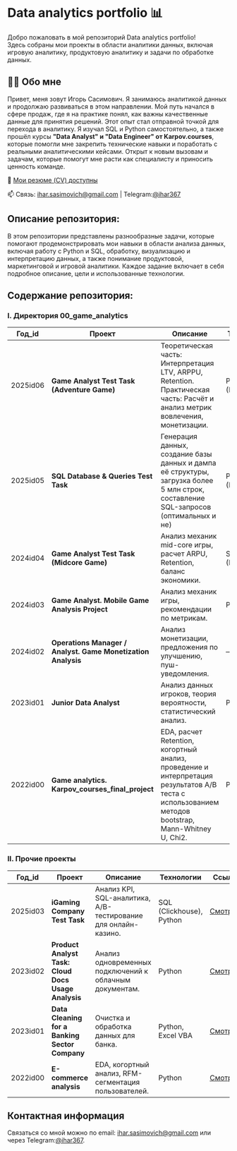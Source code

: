 # Data analytics portfolio 📊

Добро пожаловать в мой репозиторий Data analytics portfolio!       
Здесь собраны мои проекты в области аналитики данных, включая игровую аналитику, продуктовую аналитику и задачи по обработке данных.


## 👨‍💻 Обо мне

Привет, меня зовут Игорь Сасимович. Я занимаюсь аналитикой данных и продолжаю развиваться в этом направлении.
Мой путь начался в сфере продаж, где я на практике понял, как важны качественные данные для принятия решений. Этот опыт стал отправной точкой для перехода в аналитику.
Я изучал SQL и Python самостоятельно, а также прошёл курсы **"Data Analyst" и "Data Engineer" от Karpov.courses**, которые помогли мне закрепить технические навыки и поработать с реальными аналитическими кейсами.
Открыт к новым вызовам и задачам, которые помогут мне расти как специалисту и приносить ценность команде.

📄 [Мои резюме (CV) доступны](https://drive.google.com/drive/folders/1Qs_wuJN6k6glH2xVSqN3xVwiF79qONHL?usp=drive_link)  

📫 Связь: [ihar.sasimovich@gmail.com](mailto:ihar.sasimovich@gmail.com) | Telegram:[@ihar367](https://t.me/ihar367)




## Описание репозитория:
В этом репозитории представлены разнообразные задачи, которые помогают продемонстрировать мои навыки в области анализа данных, включая работу с Python и SQL, обработку, визуализацию и интерпретацию данных, а также понимание продуктовой, маркетинговой и игровой аналитики. Каждое задание включает в себя подробное описание, цели и использованные технологии.


## Содержание репозитория:

### I. Директория 00_game_analytics

| Год_id  | Проект                                   | Описание                                                        | Технологии                        | Ссылка     |
|---------|------------------------------------------|-----------------------------------------------------------------|-----------------------------------|------------|
| 2025id06  | **Game Analyst Test Task (Adventure Game)** | Теоретическая часть: Интерпретация LTV, ARPPU, Retention. Практическая часть: Расчёт и анализ метрик вовлечения, монетизации. | Python, SQL (PostgreSQL) | [Смотреть](https://github.com/i-sasimovich/data_analytics_portfolio/tree/main/00_game_analytics/2025id06_game_analyst_test_task__adventure_game) |
| 2025id05  | **SQL Database & Queries Test Task** | Генерация данных, создание базы данных и дампа её структуры, загрузка более 5 млн строк,  составление SQL-запросов (оптимальных и не) | Python, SQL (PostgreSQL) | [Смотреть](https://github.com/i-sasimovich/data_analytics_portfolio/tree/main/00_game_analytics/2025id05_sql_game_data_analyst_task) |
| 2024id04  | **Game Analyst Test Task (Midcore Game)** | Анализ механик mid-core игры, расчет ARPU, Retention, баланс экономики. | SQL (PostgreSQL) | [Смотреть](https://github.com/i-sasimovich/data_analytics_portfolio/tree/main/00_game_analytics/2024id04_game_analyst_test_task____midcore_game_analysis) |
| 2024id03  | **Game Analyst. Mobile Game Analysis Project**              | Анализ механик игры, рекомендации по метрикам.              | Python, SQL          | [Смотреть](https://github.com/i-sasimovich/data_analytics_portfolio/tree/main/00_game_analytics/2024id03_game_analyst____mobile_game_analysis_project) |
| 2024id02  | **Operations Manager / Analyst. Game Monetization Analysis**     | Анализ монетизации, предложения по улучшению, пуш-уведомления.    | —                        | [Смотреть](https://github.com/i-sasimovich/data_analytics_portfolio/tree/main/00_game_analytics/2024id02_operations_manager____game_monetization_analysis) |
| 2023id01  | **Junior Data Analyst**                  | Анализ данных игроков, теория вероятности, статистический анализ. | Python     | [Смотреть](https://github.com/i-sasimovich/data_analytics_portfolio/tree/main/00_game_analytics/2023id01_junior_data_analyst_test_task) |
| 2022id00  | **Game analytics. Karpov_courses_final_project**|  EDA, расчет Retention, когортный анализ, проведение и интерпретация результатов A/B теста с использованием методов bootstrap, Mann-Whitney U, Chi2. | Python     | [Смотреть](https://github.com/i-sasimovich/data_analytics_portfolio/tree/main/00_game_analytics/2022id00_game_analytics___karpov_courses_final_project) |



### II. Прочие проекты

| Год_id  | Проект                                 | Описание                                             | Технологии                   | Ссылка     |
|---------|----------------------------------------|-----------------------------------------------------|------------------------------|------------|
| 2025id03 | **iGaming Company Test Task**        | Анализ KPI, SQL-аналитика, A/B-тестирование для онлайн-казино. | SQL (Clickhouse), Python | [Смотреть](https://github.com/i-sasimovich/data_analytics_portfolio/tree/main/2025id03_igaming_company_test_task) |
| 2023id02 | **Product Analyst Task: Cloud Docs Usage Analysis** | Анализ одновременных подключений к облачным документам. | Python | [Смотреть](https://github.com/i-sasimovich/data_analytics_portfolio/tree/main/2023id02_product_analyst_task____cloud_docs_analysis) |
| 2023id01  | **Data Cleaning for a Banking Sector Company** | Очистка и обработка данных для банка. | Python, Excel VBA | [Смотреть](https://github.com/i-sasimovich/data_analytics_portfolio/tree/main/2023id01_data_cleaning_for_a_banking_sector_company) |
| 2022id00  | **E-commerce analysis** | EDA, когортный анализ, RFM-сегментация пользователей. | Python | [Смотреть](https://github.com/i-sasimovich/data_analytics_portfolio/tree/main/2022id00_e_commerce_analysis____karpov_courses_project) |



## Контактная информация
Связаться со мной можно по email: [ihar.sasimovich@gmail.com](mailto:ihar.sasimovich@gmail.com) или через Telegram:[@ihar367](http://t.me/ihar367).